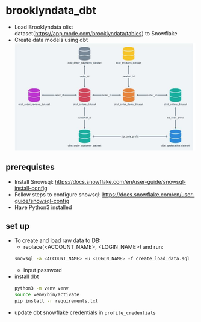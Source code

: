 # brooklyndata_dbt
* Load Brooklyndata olist dataset(https://app.mode.com/brooklyndata/tables) to Snowflake
* Create data models using dbt
![Alt text](image.png)

## prerequistes
* Install Snowsql: https://docs.snowflake.com/en/user-guide/snowsql-install-config
* Follow steps to configure snowsql: https://docs.snowflake.com/en/user-guide/snowsql-config
* Have Python3 installed

## set up
* To create and load raw data to DB:
  * replace(<ACCOUNT_NAME>, <LOGIN_NAME>) and run:
  ```bash
  snowsql -a <ACCOUNT_NAME> -u <LOGIN_NAME> -f create_load_data.sql
  ```
  * input password
* install dbt
   ```bash
   python3 -m venv venv
   source venv/bin/activate
   pip install -r requirements.txt
   ```
* update dbt snowflake credentials in `profile_credentials`

# 
